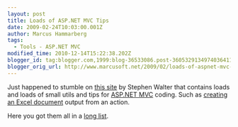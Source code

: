 ```yaml
---
layout: post
title: Loads of ASP.NET MVC Tips
date: 2009-02-24T10:03:00.001Z
author: Marcus Hammarberg
tags:
  - Tools - ASP.NET MVC
modified_time: 2010-12-14T15:22:38.202Z
blogger_id: tag:blogger.com,1999:blog-36533086.post-3605329134974036411
blogger_orig_url: http://www.marcusoft.net/2009/02/loads-of-aspnet-mvc-tips.html
---
```


Just happened to stumble on [this site](http://stephenwalther.com) by Stephen Walter that contains loads and loads of small utils and tips for [ASP.NET MVC](http://www.asp.net/mvc/) coding. Such as [creating an Excel document](http://stephenwalther.com/blog/archive/2008/06/16/asp-net-mvc-tip-2-create-a-custom-action-result-that-returns-microsoft-excel-documents.aspx) output from an action.

Here you got them all in a [long list](http://stephenwalther.com/blog/category/10.aspx?Show=All).
